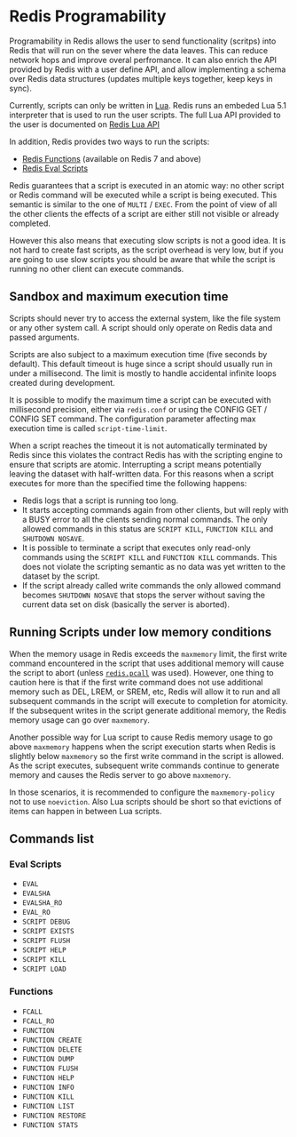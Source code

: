 # Redis Programability
Programability in Redis allows the user to send functionality (scritps) into Redis
that will run on the sever where the data leaves. This can reduce network
hops and improve overal perfromance. It can also enrich the API provided
by Redis with a user define API, and allow implementing a schema over
Redis data structures (updates multiple keys together, keep keys in sync).

Currently, scripts can only be written in [Lua](https://www.lua.org/). Redis runs an embeded Lua 5.1
interpreter that is used to run the user scripts. The full Lua API provided
to the user is documented on [Redis Lua API](/topics/lua)

In addition, Redis provides two ways to run the scripts:

* [Redis Functions](/topics/function) (available on Redis 7 and above)
* [Redis Eval Scripts](/topics/evalintro)

Redis guarantees that a script is executed in an atomic way: no other
script or Redis command will be executed while a script is being executed.
This semantic is similar to the one of `MULTI` / `EXEC`.
From the point of view of all the other clients the effects of a script are
either still not visible or already completed.

However this also means that executing slow scripts is not a good idea.
It is not hard to create fast scripts, as the script overhead is very low, but
if you are going to use slow scripts you should be aware that while the script
is running no other client can execute commands.

## Sandbox and maximum execution time

Scripts should never try to access the external system, like the file system or
any other system call.
A script should only operate on Redis data and passed arguments.

Scripts are also subject to a maximum execution time (five seconds by default).
This default timeout is huge since a script should usually run in under a
millisecond.
The limit is mostly to handle accidental infinite loops created during
development.

It is possible to modify the maximum time a script can be executed with
millisecond precision, either via `redis.conf` or using the CONFIG GET / CONFIG
SET command.
The configuration parameter affecting max execution time is called
`script-time-limit`.

When a script reaches the timeout it is not automatically terminated by Redis
since this violates the contract Redis has with the scripting engine to ensure
that scripts are atomic.
Interrupting a script means potentially leaving the dataset with half-written
data.
For this reasons when a script executes for more than the specified time the
following happens:

* Redis logs that a script is running too long.
* It starts accepting commands again from other clients, but will reply with a
  BUSY error to all the clients sending normal commands.
  The only allowed commands in this status are `SCRIPT KILL`, `FUNCTION KILL` and `SHUTDOWN
  NOSAVE`.
* It is possible to terminate a script that executes only read-only commands
  using the `SCRIPT KILL` and `FUNCTION KILL` commands.
  This does not violate the scripting semantic as no data was yet written to the
  dataset by the script.
* If the script already called write commands the only allowed command becomes
  `SHUTDOWN NOSAVE` that stops the server without saving the current data set on
  disk (basically the server is aborted).

## Running Scripts under low memory conditions

When the memory usage in Redis exceeds the `maxmemory` limit, the first write command encountered in the script that uses additional memory will cause the script to abort (unless [`redis.pcall`](lua#rediscallpcall) was used).
However, one thing to caution here is that if the first write command does not use additional memory such as DEL, LREM, or SREM, etc, Redis will allow it to run and all subsequent commands in the script will execute to completion for atomicity.
If the subsequent writes in the script generate additional memory, the Redis memory usage can go over `maxmemory`.

Another possible way for Lua script to cause Redis memory usage to go above `maxmemory` happens when the script execution starts when Redis is slightly below `maxmemory` so the first write command in the script is allowed.
As the script executes, subsequent write commands continue to generate memory and causes the Redis server to go above `maxmemory`.

In those scenarios, it is recommended to configure the `maxmemory-policy` not to use `noeviction`.
Also Lua scripts should be short so that evictions of items can happen in between Lua scripts.

## Commands list

### Eval Scripts

* `EVAL`
* `EVALSHA`
* `EVALSHA_RO`
* `EVAL_RO`
* `SCRIPT DEBUG`
* `SCRIPT EXISTS`
* `SCRIPT FLUSH`
* `SCRIPT HELP`
* `SCRIPT KILL`
* `SCRIPT LOAD`

### Functions

* `FCALL`
* `FCALL_RO`
* `FUNCTION`
* `FUNCTION CREATE`
* `FUNCTION DELETE`
* `FUNCTION DUMP`
* `FUNCTION FLUSH`
* `FUNCTION HELP`
* `FUNCTION INFO`
* `FUNCTION KILL`
* `FUNCTION LIST`
* `FUNCTION RESTORE`
* `FUNCTION STATS`